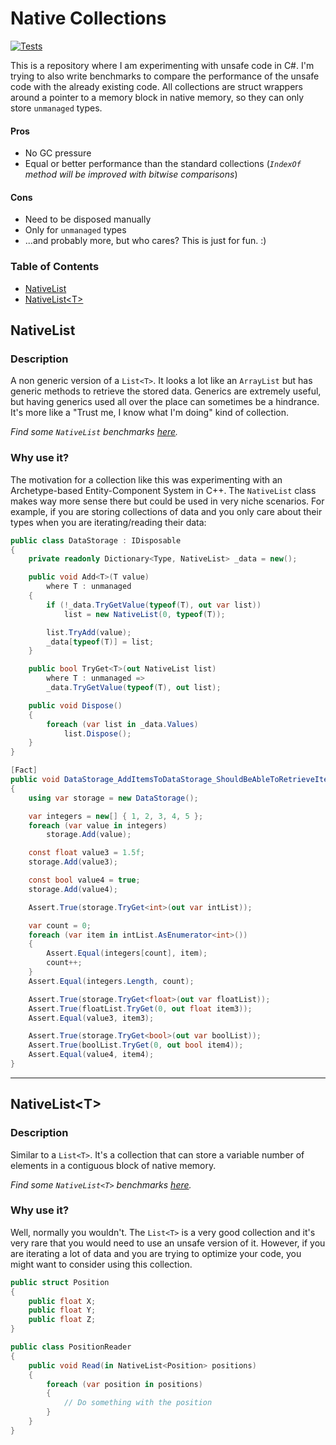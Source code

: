 # Native Collections

[![Tests](https://github.com/andreastdev/NCollections/actions/workflows/tests.yml/badge.svg)](https://github.com/andreastdev/NCollections/actions/workflows/tests.yml)

This is a repository where I am experimenting with unsafe code in C#. I'm trying to also write benchmarks to compare the
performance of the unsafe code with the already existing code. All collections are struct wrappers around a pointer to a
memory block in native memory, so they can only store `unmanaged` types.

#### Pros

-   No GC pressure
-   Equal or better performance than the standard collections (_`IndexOf` method will be improved with bitwise
    comparisons_)

#### Cons

-   Need to be disposed manually
-   Only for `unmanaged` types
-   ...and probably more, but who cares? This is just for fun. :)

### Table of Contents

-   [NativeList](#nativelist)
-   [NativeList\<T>](#nativelistt)

## NativeList

### Description

A non generic version of a `List<T>`. It looks a lot like an `ArrayList` but has generic methods to retrieve the stored
data. Generics are extremely useful, but having generics used all over the place can sometimes be a hindrance. It's more
like a "Trust me, I know what I'm doing" kind of collection.

_Find some `NativeList` benchmarks [here](./.docs/native-list.md)._

### Why use it?

The motivation for a collection like this was experimenting with an Archetype-based Entity-Component System in C++.
The `NativeList` class makes way more sense there but could be used in very niche scenarios. For example, if you are
storing collections of data and you only care about their types when you are iterating/reading their data:

```csharp
public class DataStorage : IDisposable
{
    private readonly Dictionary<Type, NativeList> _data = new();

    public void Add<T>(T value)
        where T : unmanaged
    {
        if (!_data.TryGetValue(typeof(T), out var list))
            list = new NativeList(0, typeof(T));

        list.TryAdd(value);
        _data[typeof(T)] = list;
    }

    public bool TryGet<T>(out NativeList list)
        where T : unmanaged =>
        _data.TryGetValue(typeof(T), out list);

    public void Dispose()
    {
        foreach (var list in _data.Values)
            list.Dispose();
    }
}

[Fact]
public void DataStorage_AddItemsToDataStorage_ShouldBeAbleToRetrieveItems()
{
    using var storage = new DataStorage();

    var integers = new[] { 1, 2, 3, 4, 5 };
    foreach (var value in integers)
        storage.Add(value);

    const float value3 = 1.5f;
    storage.Add(value3);

    const bool value4 = true;
    storage.Add(value4);

    Assert.True(storage.TryGet<int>(out var intList));

    var count = 0;
    foreach (var item in intList.AsEnumerator<int>())
    {
        Assert.Equal(integers[count], item);
        count++;
    }
    Assert.Equal(integers.Length, count);

    Assert.True(storage.TryGet<float>(out var floatList));
    Assert.True(floatList.TryGet(0, out float item3));
    Assert.Equal(value3, item3);

    Assert.True(storage.TryGet<bool>(out var boolList));
    Assert.True(boolList.TryGet(0, out bool item4));
    Assert.Equal(value4, item4);
}
```

---

## NativeList\<T>

### Description

Similar to a `List<T>`. It's a collection that can store a variable number of elements in a contiguous block of native
memory.

_Find some `NativeList<T>` benchmarks [here](./.docs/native-list-generic.md)._

### Why use it?

Well, normally you wouldn't. The `List<T>` is a very good collection and it's very rare that you would need to use an
unsafe version of it. However, if you are iterating a lot of data and you are trying to optimize your code, you might
want to consider using this collection.

```csharp
public struct Position
{
    public float X;
    public float Y;
    public float Z;
}

public class PositionReader
{
    public void Read(in NativeList<Position> positions)
    {
        foreach (var position in positions)
        {
            // Do something with the position
        }
    }
}
```
